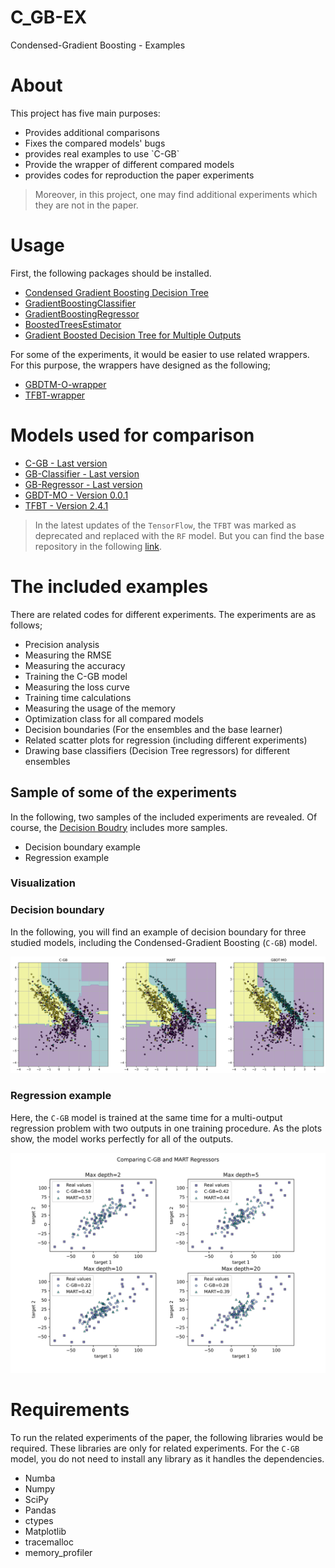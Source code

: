 # C_GB-EX
Condensed-Gradient Boosting - Examples

# About
This project has five main purposes:
<ul>
  <li> Provides additional comparisons </li>
  <li> Fixes the compared models' bugs </li>
  <li> provides real examples to use `C-GB` </li>
  <li> Provide the wrapper of different compared models </li>
  <li> provides codes for reproduction the paper experiments </li>
</ul>

> Moreover, in this project, one may find additional experiments which they are not in the paper.

# Usage
First, the following packages should be installed. 

* [Condensed Gradient Boosting Decision Tree](https://github.com/samanemami/C-GB)
* [GradientBoostingClassifier](https://scikit-learn.org/stable/modules/generated/sklearn.ensemble.GradientBoostingClassifier.html)
* [GradientBoostingRegressor](https://scikit-learn.org/stable/modules/generated/sklearn.ensemble.GradientBoostingRegressor.html)
* [BoostedTreesEstimator](https://ieeexplore.ieee.org/abstract/document/8257910?casa_token=JGZYyDrwWtMAAAAA:Pa-RpP1ho4yaE8b7lReDbjQEKLuP38m9aNjNPmAzgc2FETMMQXFEQurFEXEufitXrtvFafpAwM0)
* [Gradient Boosted Decision Tree for Multiple Outputs](https://github.com/zzd1992/GBDTMO)

For some of the experiments, it would be easier to use related wrappers. For this purpose, the wrappers have designed as the following;

* [GBDTM-O-wrapper](https://github.com/samanemami/GBDTMO/blob/master/gbdtmo/wrapper.py)
* [TFBT-wrapper](https://github.com/samanemami/TFBoostedTree)


# Models used for comparison

* [C-GB - Last version](https://github.com/samanemami/C-GB)
* [GB-Classifier - Last version](https://scikit-learn.org/stable/modules/generated/sklearn.ensemble.GradientBoostingClassifier.html)
* [GB-Regressor - Last version](https://scikit-learn.org/stable/modules/generated/sklearn.ensemble.GradientBoostingRegressor.html)
* [GBDT-MO - Version 0.0.1](https://arxiv.org/abs/1909.04373)
* [TFBT - Version 2.4.1](https://git.kot.tools/nk2/syntaxnet_rus/-/tree/caae66a144f1237eb6b5c19fa00c317ca3bed09c/tensorflow/tensorflow/contrib/boosted_trees)

> In the latest updates of the `TensorFlow`, the `TFBT` was marked as deprecated and replaced with the `RF` model. But you can find the base repository in the following [link](https://git.kot.tools/nk2/syntaxnet_rus/-/tree/caae66a144f1237eb6b5c19fa00c317ca3bed09c/tensorflow/tensorflow/contrib/boosted_trees).

# The included examples
There are related codes for different experiments. The experiments are as follows;
<ul>
  <li> Precision analysis </li>
  <li> Measuring the RMSE </li>
  <li> Measuring the accuracy </li>
  <li> Training the C-GB model </li>
  <li> Measuring the loss curve </li>
  <li> Training time calculations </li>
  <li> Measuring the usage of the memory </li>
  <li> Optimization class for all compared models </li>
  <li> Decision boundaries (For the ensembles and the base learner) </li>
  <li> Related scatter plots for regression (including different experiments) </li>
  <li> Drawing base classifiers (Decision Tree regressors) for different ensembles </li>
  
</ul>

## Sample of some of the experiments
In the following, two samples of the included experiments are revealed. Of course, the [Decision Boudry](https://github.com/samanemami/C_GB-EX/tree/main/Decision_boundary) includes more samples.
* Decision boundary example
* Regression example

### Visualization

### Decision boundary
In the following, you will find an example of decision boundary for three studied models, including the Condensed-Gradient Boosting (`C-GB`) model.

![![classification](https://github.com/samanemami/C_GB-EX/blob/main/docs/example.jpg)](https://github.com/samanemami/C_GB-EX/blob/main/docs/example.jpg)


### Regression example
Here, the `C-GB` model is trained at the same time for a multi-output regression problem with two outputs in one training procedure. As the plots show, the model works perfectly for all of the outputs.

![![regression](https://raw.githubusercontent.com/samanemami/C_GB-EX/main/docs/Scatter_regression.jpg?token=GHSAT0AAAAAABSTP7JH6T4V5OI5VVXWKND6YTNC2UQ)](https://github.com/samanemami/C_GB-EX/blob/main/docs/Scatter_regression.jpg)



# Requirements
To run the related experiments of the paper, the following libraries would be required. These libraries are only for related experiments. For the `C-GB` model, you do not need to install any library as it handles the dependencies.
 
<ul>
  <li> Numba </li>
  <li> Numpy </li>
  <li> SciPy </li>
  <li> Pandas </li>
  <li> ctypes </li>
  <li> Matplotlib </li>
  <li> tracemalloc </li>
  <li> memory_profiler </li>
</ul>
